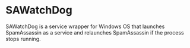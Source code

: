 # SAWatchDog
SAWatchDog is a service wrapper for Windows OS that launches SpamAssassin as a service and relaunches SpamAssassin if the process stops running.
